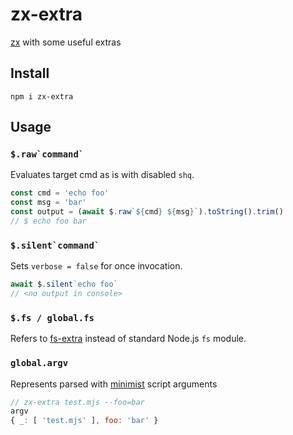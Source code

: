# zx-extra
[zx](https://github.com/google/zx) with some useful extras

## Install
```shell
npm i zx-extra
```

## Usage
### ``$.raw`command` ``
Evaluates target cmd as is with disabled `shq`.
```js
const cmd = 'echo foo'
const msg = 'bar'
const output = (await $.raw`${cmd} ${msg}`).toString().trim()
// $ echo foo bar
```

### ``$.silent`command` ``
Sets `verbose = false` for once invocation.
```js
await $.silent`echo foo`
// <no output in console>
```

### `` $.fs / global.fs ``
Refers to [fs-extra](https://www.npmjs.com/package/fs-extra) instead of standard Node.js `fs` module.

### `` global.argv ``
Represents parsed with [minimist](https://www.npmjs.com/package/minimist) script arguments
```js
// zx-extra test.mjs --foo=bar
argv
{ _: [ 'test.mjs' ], foo: 'bar' }
```
